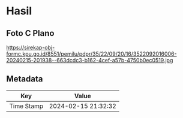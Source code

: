 # Hasil

## Foto C Plano

https://sirekap-obj-formc.kpu.go.id/8551/pemilu/pdpr/35/22/09/20/16/3522092016006-20240215-201938--663dcdc3-b162-4cef-a57b-4750b0ec0519.jpg


## Metadata

| Key        | Value               |
| ---------- | ------------------- |
| Time Stamp | 2024-02-15 21:32:32 |



